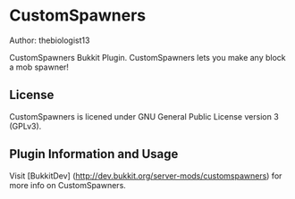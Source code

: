 # CustomSpawners
Author: thebiologist13

CustomSpawners Bukkit Plugin. CustomSpawners lets you make any block a mob spawner! 

## License
CustomSpawners is licened under GNU General Public License version 3 (GPLv3).

## Plugin Information and Usage
Visit [BukkitDev] (http://dev.bukkit.org/server-mods/customspawners) for more info on CustomSpawners.
